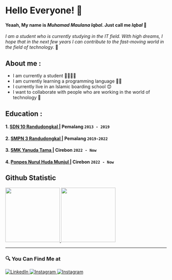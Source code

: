 # Hello Everyone! 👋
#### Yeaah, My name is *Muhamad Maulana Iqbal*. Just call me *Iqbal* 📌
_I am a student who is currently studying in the IT field. With high dreams, I hope that in the next few years I can contribute to the fast-moving world in the field of technology._ 🎯

## About me : 
- I am currently a student 👨‍💻🧑‍🏫
- I am currently learning a programming language 👨‍💻
- I currently live in an Islamic boarding school 😊
- I want to collaborate with people who are working in the world of technology 🤩

## Education : 
#### 1. [ SDN 10 Randudongkal ](https://dapo.dikdasmen.go.id/sekolah/E870C1F40829A194983C) | Pemalang `2013 - 2019`
#### 2. [ SMPN 3 Randudongkal ](https://dapo.dikdasmen.go.id/sekolah/82F55986C6BB8311EE03) | Pemalang `2019-2022`
#### 3. [ SMK Yanuda Tama ](https://www.smkyanudatama.sch.id/) | Cirebon `2022 - Now`
#### 4. [ Ponpes Nurul Huda Munjul ](https://nurulhudamunjul.ponpes.id/) | Cirebon `2022 - Now`

## Github Statistic
<p align="left">
<a href="https://github.com/Moch-iQBAAL">
<img height="170em" src="https://github-readme-stats-eight-theta.vercel.app/api/top-langs/?username=Moch-iQBAAL&layout=compact&langs_count=8&theme=buefy"/>
<img height="170em" src="https://github-readme-stats-eight-theta.vercel.app/api?username=Moch-iQBAAL&show_icons=true&theme=buefy&include_all_commits=true&count_private=true"/>
</a>
</p>

---

### 🔍 You Can Find Me at 
<p> 
  <a href="https://wa.me/085385024451?text=Hello... target="_blank">
    <img alt="LinkedIn" src="https://img.shields.io/badge/WhatsApp-%2325D366.svg?&style=for-the-badge&logo=whatsapp&logoColor=white" />
  </a> 
  <a href="https://www.instagram.com/moch.iqbaal_/" target="_blank">
    <img alt="Instagram" src="https://img.shields.io/badge/instagram-%23E4405F.svg?&style=for-the-badge&logo=instagram&logoColor=white" />
  </a>
  <a href="https://www.instagram.com/moch.iqbaal_/" target="_blank">
    <img alt="Instagram" src="https://img.shields.io/badge/facebook-%231877F2.svg?&style=for-the-badge&logo=facebook&logoColor=white" />
  </a>
</p>



[webdev]: https://github.com/vincentwidyan/vincentwidyan

